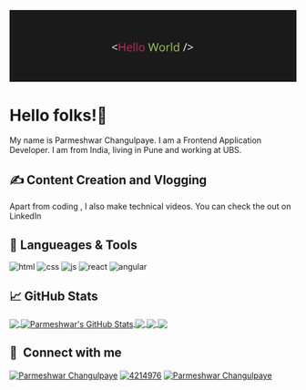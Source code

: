

<!--
**changulpaye/changulpaye** is a ✨ _special_ ✨ repository because its `README.md` (this file) appears on your GitHub profile.

Here are some ideas to get you started:

- 🔭 I’m currently working on ...
- 🌱 I’m currently learning ...
- 👯 I’m looking to collaborate on ...
- 🤔 I’m looking for help with ...
- 💬 Ask me about ...
- 📫 How to reach me: ...
- 😄 Pronouns: ...
- ⚡ Fun fact: ...
-->
![Header](https://github.com/changulpaye/changulpaye/blob/main/banner.png)

# Hello folks!👋

My name is Parmeshwar Changulpaye. I am a Frontend Application Developer. I am from India, living in Pune and working at UBS.

## &#x270d; Content Creation and Vlogging

Apart from coding , I also make technical videos. You can check the out on LinkedIn

## 🔧 Langueages & Tools
<p align='left'>
  <img src="https://upload.wikimedia.org/wikipedia/commons/thumb/6/61/HTML5_logo_and_wordmark.svg/2048px-HTML5_logo_and_wordmark.svg.png" alt="html" width="40" height="40">
  <img src='https://upload.wikimedia.org/wikipedia/commons/thumb/d/d5/CSS3_logo_and_wordmark.svg/1200px-CSS3_logo_and_wordmark.svg.png' alt="css" width="40" height="40">
  <img src='https://upload.wikimedia.org/wikipedia/commons/6/6a/JavaScript-logo.png' height='30' width='auto' alt="js">
   <img src="https://upload.wikimedia.org/wikipedia/commons/thumb/a/a7/React-icon.svg/1280px-React-icon.svg.png" alt="react" width="auto" height="40"/>
   <img src="https://angular.io/assets/images/logos/angular/angular.svg" alt="angular" width="40" height="40"/>
</p>


## &#x1f4c8; GitHub Stats
<a href="https://github.com/changulpaye/changulpaye">
  <img align="center" src="https://github-readme-stats.vercel.app/api/top-langs/?username=changulpaye&title_color=ffffff&text_color=c9cacc&icon_color=2bbc8a&bg_color=1d1f21&langs_count=3" />
</a>
<a href="https://github.com/changulpaye/changulpaye">
  <img align="center" src="https://github-readme-stats.vercel.app/api?username=changulpaye&show_icons=true&line_height=27&count_private=true&title_color=ffffff&text_color=c9cacc&icon_color=2bbc8a&bg_color=1d1f21" alt="Parmeshwar's GitHub Stats" />
</a>
<a href="https://github.com/changulpaye/changulpaye">
   <img align="center" src="https://github-readme-stats.vercel.app/api/pin/?username=changulpaye&repo=todo-list-react-redux&title_color=ffffff&text_color=c9cacc&icon_color=2bbc8a&bg_color=1d1f21" />
</a>
<a href="https://github.com/changulpaye/changulpaye">
   <img align="center" src="https://github-readme-stats.vercel.app/api/pin/?username=changulpaye&COVID-19-Information&title_color=ffffff&text_color=c9cacc&icon_color=2bbc8a&bg_color=1d1f21" />
</a>
<a href="https://github.com/changulpaye/changulpaye">
   <img align="center" src="https://github-readme-stats.vercel.app/api/pin/?username=changulpaye&repo=react-formik-demo&title_color=ffffff&text_color=c9cacc&icon_color=2bbc8a&bg_color=1d1f21" />
</a>

## 🔗 &nbsp;**Connect with me**
<p align="left">
<a href="https://www.linkedin.com/in/paramchangulpaye" target="blank"><img align="center" src="https://raw.githubusercontent.com/rahuldkjain/github-profile-readme-generator/master/src/images/icons/Social/linked-in-alt.svg" alt="Parmeshwar Changulpaye" height="30" width="40" /></a>
<a href="https://stackoverflow.com/users/2118360" target="blank"><img align="center" src="https://raw.githubusercontent.com/rahuldkjain/github-profile-readme-generator/master/src/images/icons/Social/stack-overflow.svg" alt="4214976" height="30" width="40" /></a>
<a href="https://www.instagram.com/theparameshwar/" target="blank"><img align="center" src="https://raw.githubusercontent.com/rahuldkjain/github-profile-readme-generator/master/src/images/icons/Social/instagram.svg" alt="Parmeshwar Changulpaye" height="30" width="40" /></a>



[1.1]: https://i.imgur.com/Vahbdkj.png (linkedin icon)
